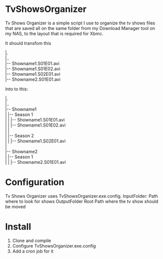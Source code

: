 TvShowsOrganizer
================

Tv Shows Organizer is a simple script I use to organize the tv shows files that are saved all on the same folder
from my Download Manager tool on my NAS, to the layout that is required for Xbmc.

It should transfom this

|.  
|..  
|-- Showname1.S01E01.avi  
|-- Showname1.S01E02.avi  
|-- Showname1.S02E01.avi  
|-- Showname2.S01E01.avi  

Into to this:

|.  
|..  
|-- Showname1  
|  |-- Season 1  
|  |  |-- Showname1.S01E01.avi  
|  |  |-- Showname1.S01E02.avi  
|  |   
|  |-- Season 2  
|  |  |-- Showname1.S02E01.avi  
|  
|-- Showname2  
|  |-- Season 1  
|  |  |-- Showname2.S01E01.avi  


Configuration
==

Tv Shows Organizer uses TvShowsOrganizer.exe.config.
InputFolder: Path where to look for shows
OutputFolder Root Path where the tv show should be moved

Install
==

1. Clone and compile
2. Configure TvShowsOrganizer.exe.config
3. Add a cron job for it